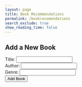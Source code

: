 ```yaml
---
layout: page 
title: Book Recommendations
permalink: /bookrecomendations
search_exclude: true
show_reading_time: false 
---
```

<script>
document.addEventListener('DOMContentLoaded', function() {
    const genre = 'programming'; // Example genre
    const recommendationsContainer = document.getElementById("recommendations-container");

    fetch(`http://127.0.0.1:8887/api/books?genre=${genre}`, {
        method: 'GET',
        headers: {
            'Content-Type': 'application/json'
        }
    })
    .then(response => response.json())
    .then(data => {
        console.log(data) // Handle the response data
        recommendationsContainer.innerHTML = ""; // Clear previous recommendations
        data.forEach(book => {
            const bookDiv = document.createElement("div")
            bookDiv.classList.add("book");

            bookDiv.innerHTML = `
                <h3>${book.title}</h3>
                <p><strong>Author:</strong> ${book.author}</p>
                <button class="delete-book" data-title="${book.title}">Delete</button
            `;
            recommendationsContainer.appendChild(bookDiv);
        });

        // Add event listeners to delete buttons
        document.querySelectorAll('.delete-book').forEach(button => {
            button.addEventListener('click', function() 
                const title = this.getAttribute('data-title');
                deleteBook(title);
            });
        });
    })
    .catch(error => console.error('Error fetching recommendations:', error));

    // Add book form submission
    const addBookForm = document.getElementById("add-book-form");
    addBookForm.addEventListener("submit", async function(event) {
        event.preventDefault();
        const title = document.getElementById("book-title").value;
        const author = document.getElementById("book-author").value;
        const genre = document.getElementById("book-genre").value;

        const newBook = {
            title,
            author,
            genre
        };

        await addBook(newBook);

        // Clear the form
        addBookForm.reset();

        // Optionally, refresh the recommendations list
        // fetchRecommendations();
    });
});

async function addBook(book) {
    const response = await fetch('http://127.0.0.1:8887/api/books', {
        method: 'POST',
        headers: {
            'Content-Type': 'application/json'
        },
        body: JSON.stringify(book)
    });
    const data = await response.json();
    console.log(data);
}

async function deleteBook(title) {
    const response = await fetch(`http://127.0.0.1:8887/api/books?title=${encodeURIComponent(title)}`, {
        method: 'DELETE',
        headers: {
            'Content-Type': 'application/json'
        }
    });
    const data = await response.json();
    console.log(data);

    // Optionally, refresh the recommendations list
    // fetchRecommendations();
}
</script>

<style>
.book {
    border: 1px solid #ddd;
    border-radius: 5px;
    padding: 10px;
    margin: 10px 0;
    background-color: #f9f9f9;
}
.book h3 {
    margin: 0 0 5px;
    color: #333;
}
.book p {
    margin: 0;
    color: #555;
}
</style>

<div id="recommendations-container"></div>

<h2>Add a New Book</h2>
<form id="add-book-form">
    <label for="book-title">Title:</label>
    <input type="text" id="book-title" name="title" required>
    <br>
    <label for="book-author">Author:</label>
    <input type="text" id="book-author" name="author" required>
    <br>
    <label for="book-genre">Genre:</label>
    <input type="text" id="book-genre" name="genre" required>
    <br>
    <button type="submit">Add Book</button>
</form>